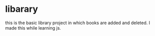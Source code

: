 # libarary
this is the basic library project in which books are added and deleted.
I made this while learning js.
